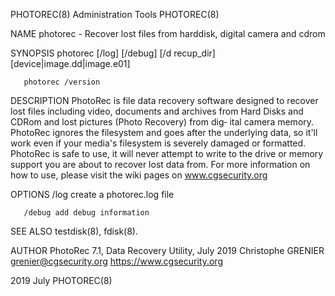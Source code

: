 PHOTOREC(8)                                                                           Administration Tools                                                                          PHOTOREC(8)

NAME
       photorec - Recover lost files from harddisk, digital camera and cdrom

SYNOPSIS
       photorec [/log] [/debug] [/d recup_dir] [device|image.dd|image.e01]

       photorec /version

DESCRIPTION
          PhotoRec is file data recovery software designed to recover lost files including video, documents and archives from Hard Disks and CDRom and lost pictures (Photo Recovery) from dig‐
       ital camera memory. PhotoRec ignores the filesystem and goes after the underlying data, so it'll work even if your media's filesystem is severely damaged or formatted. PhotoRec is safe
       to use, it will never attempt to write to the drive or memory support you are about to recover lost data from.
          For more information on how to use, please visit the wiki pages on www.cgsecurity.org

OPTIONS
       /log   create a photorec.log file

       /debug add debug information

SEE ALSO
       testdisk(8), fdisk(8).

AUTHOR
       PhotoRec 7.1, Data Recovery Utility, July 2019
       Christophe GRENIER <grenier@cgsecurity.org>
       https://www.cgsecurity.org

2019                                                                                          July                                                                                  PHOTOREC(8)
